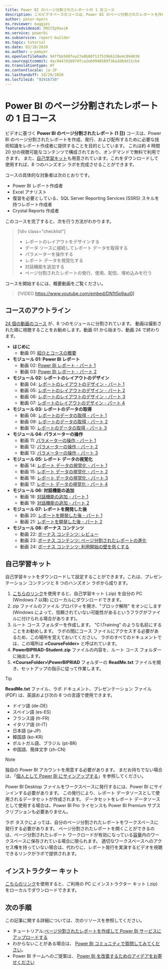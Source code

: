 ```yaml
---
title: Power BI のページ分割されたレポートの 1 日コース
description: このビデオベースのコースは、Power BI のページ分割されたレポートを作成、発行、および配布するために必要な技術知識を持つレポート作成者になれるよう支援することを目的としています。
author: peter-myers
ms.reviewer: maggies
featuredvideoid: DN1t5p9aui0
ms.service: powerbi
ms.subservice: report-builder
ms.topic: tutorial
ms.date: 03/18/2020
ms.author: v-pemyer
ms.openlocfilehash: 94ffbb508fea27e8b80f137539b6120e4c094030
ms.sourcegitcommit: 4ac9447d1607dfca2e60948589f36a3d64d31cb4
ms.translationtype: HT
ms.contentlocale: ja-JP
ms.lasthandoff: 10/29/2020
ms.locfileid: "92916730"
---
```

# <a name="power-bi-paginated-reports-in-a-day-course"></a>Power BI のページ分割されたレポートの 1 日コース

ビデオに基づく **Power BI のページ分割されたレポート (1 日)** コースは、Power BI のページ分割されたレポートを作成、発行、および配布するために必要な技術知識をレポート作成者に提供することを目的としています。 これは約 4 時間 20 分の視聴可能なコンテンツで構成されており、オンデマンドで無料で利用できます。 また、[自己学習キット](#self-study-kit)も用意されています。これをダウンロードして使用すれば、8 つのハンズオン ラボを完成させることができます。

コースの具体的な対象者は次のとおりです。

- Power BI レポート作成者
- Excel アナリスト
- 復習を必要としている、SQL Server Reporting Services (SSRS) スキルを持つレポート作成者
- Crystal Reports 作成者

このコースを完了すると、次を行う方法がわかります。

> [!div class="checklist"]
> - レポートのレイアウトをデザインする
> - データ ソースに接続してレポート データを取得する
> - パラメーターを操作する
> - レポート データを視覚化する
> - 対話機能を追加する
> - ページ分割されたレポートの発行、使用、配信、埋め込みを行う

コースを開始するには、概要動画をご覧ください。

> [!VIDEO https://www.youtube.com/embed/DN1t5p9aui0]

## <a name="course-outline"></a>コースのアウトライン

[24 個の動画のコース](https://www.youtube.com/playlist?list=PL1N57mwBHtN1icIhpjQOaRL8r9G-wytpT) が、8 つのモジュールに分割されています。 動画は撮影された順に視聴することをお勧めします。動画 01 から始まり、動画 24 で終わります。

- **はじめに**
  - 動画 01: [紹介とコースの概要](https://www.youtube.com/watch?v=DN1t5p9aui0&list=PL1N57mwBHtN1icIhpjQOaRL8r9G-wytpT)
- **モジュール 01: Power BI レポート**
  - 動画 02: [Power BI レポート - パート 1](https://www.youtube.com/watch?v=s6Amctk3Z_g&list=PL1N57mwBHtN1icIhpjQOaRL8r9G-wytpT)
  - 動画 03: [Power BI レポート - パート 2](https://www.youtube.com/watch?v=jXTiYJKw1Rs&list=PL1N57mwBHtN1icIhpjQOaRL8r9G-wytpT)
- **モジュール 02: レポートのレイアウトのデザイン**
  - 動画 04: [レポートのレイアウトのデザイン - パート 1](https://www.youtube.com/watch?v=EjHANN3rGNs&list=PL1N57mwBHtN1icIhpjQOaRL8r9G-wytpT)
  - 動画 05: [レポートのレイアウトのデザイン - パート 2](https://www.youtube.com/watch?v=2CZIrJU_HZU&list=PL1N57mwBHtN1icIhpjQOaRL8r9G-wytpT)
  - 動画 06: [レポートのレイアウトのデザイン - パート 3](https://www.youtube.com/watch?v=eaFFzkT6pxE&list=PL1N57mwBHtN1icIhpjQOaRL8r9G-wytpT)
  - 動画 07: [レポートのレイアウトのデザイン - パート 4](https://www.youtube.com/watch?v=0z576TI27Vg&list=PL1N57mwBHtN1icIhpjQOaRL8r9G-wytpT)
- **モジュール 03: レポートのデータの取得**
  - 動画 08: [レポートのデータの取得 - パート 1](https://www.youtube.com/watch?v=SHGTTYXtio0&list=PL1N57mwBHtN1icIhpjQOaRL8r9G-wytpT)
  - 動画 09: [レポートのデータの取得 - パート 2](https://www.youtube.com/watch?v=1Dzd9wb7XUY&list=PL1N57mwBHtN1icIhpjQOaRL8r9G-wytpT)
  - 動画 10: [レポートのデータの取得 - パート 3](https://www.youtube.com/watch?v=OFXG7sl5L2o&list=PL1N57mwBHtN1icIhpjQOaRL8r9G-wytpT)
- **モジュール 04: パラメーターの操作**
  - 動画 11: [パラメーターの操作 - パート 1](https://www.youtube.com/watch?v=o7WaK88kheA&list=PL1N57mwBHtN1icIhpjQOaRL8r9G-wytpT)
  - 動画 12: [パラメーターの操作 - パート 2](https://www.youtube.com/watch?v=okj6wO72clQ&list=PL1N57mwBHtN1icIhpjQOaRL8r9G-wytpT)
  - 動画 13: [パラメーターの操作 - パート 3](https://www.youtube.com/watch?v=13-6sWIRD74&list=PL1N57mwBHtN1icIhpjQOaRL8r9G-wytpT)
- **モジュール 05: レポート データの視覚化**
  - 動画 14: [レポート データの視覚化 - パート 1](https://www.youtube.com/watch?v=b4TxBBtOWSw&list=PL1N57mwBHtN1icIhpjQOaRL8r9G-wytpT)
  - 動画 15: [レポート データの視覚化 - パート 2](https://www.youtube.com/watch?v=JhEa_TugXeE&list=PL1N57mwBHtN1icIhpjQOaRL8r9G-wytpT)
  - 動画 16: [レポート データの視覚化 - パート 3](https://www.youtube.com/watch?v=dliLsRvQB-c&list=PL1N57mwBHtN1icIhpjQOaRL8r9G-wytpT)
  - 動画 17: [レポート データの視覚化 - パート 4](https://www.youtube.com/watch?v=5yHxuRRP_eU&list=PL1N57mwBHtN1icIhpjQOaRL8r9G-wytpT)
- **モジュール 06: 対話機能の追加**
  - 動画 18: [対話機能の追加 - パート 1](https://www.youtube.com/watch?v=LInMHpTEaI0&list=PL1N57mwBHtN1icIhpjQOaRL8r9G-wytpT)
  - 動画 19: [対話機能の追加 - パート 2](https://www.youtube.com/watch?v=b_pr1xsbRJc&list=PL1N57mwBHtN1icIhpjQOaRL8r9G-wytpT)
- **モジュール 07: レポートを開発した後**
  - 動画 20: [レポートを開発した後 - パート 1](https://www.youtube.com/watch?v=1CgDVDslwvs&list=PL1N57mwBHtN1icIhpjQOaRL8r9G-wytpT)
  - 動画 21: [レポートを開発した後 - パート 2](https://www.youtube.com/watch?v=KRwtl7h0ynI&list=PL1N57mwBHtN1icIhpjQOaRL8r9G-wytpT)
- **モジュール 08: ボーナス コンテンツ**
  - 動画 22: [ボーナス コンテンツ: レビュー](https://www.youtube.com/watch?v=w5zlJ8BodxI&list=PL1N57mwBHtN1icIhpjQOaRL8r9G-wytpT)
  - 動画 23: [ボーナス コンテンツ: ページ分割されたレポートの進化](https://www.youtube.com/watch?v=pevpai65MvY&list=PL1N57mwBHtN1icIhpjQOaRL8r9G-wytpT)
  - 動画 24: [ボーナス コンテンツ: 利用開始の壁を低くする](https://www.youtube.com/watch?v=vu32LfckCt8&list=PL1N57mwBHtN1icIhpjQOaRL8r9G-wytpT)

## <a name="self-study-kit"></a>自己学習キット

自己学習キットをダウンロードして設定することができます。これは、プレゼンテーション コンテンツと 8 つのハンズオン ラボから成ります。

1. [こちらのリンク](https://aka.ms/priad-student)を使用すると、自己学習キット (.zip) を自分の PC (Windows 7 以降) にローカルにダウンロードできます。
1. zip ファイルのファイル プロパティを開き、"ブロック解除" をオンにします (Windows によって、信頼されていない可能性があるというフラグがファイルに付けられる場合があります)。
1. ルート コース フォルダーを作成します。 "C:\Training" のような名前にすることをお勧めします。 ラボの間にコース ファイルにアクセスする必要があるため、この場所を覚えておいてください。 ラボのすべてのドキュメントでは、この場所は **&lt;CourseFolder&gt;** と呼ばれています。
1. **PowerBIPRIAD-Student.zip** ファイルの内容を、ルート コース フォルダーに抽出します。
1. **&lt;CourseFolder&gt;\PowerBIPRIAD** フォルダーの **ReadMe.txt** ファイルを開き、セットアップの指示に従って作業します。

> [!TIP]
> **ReadMe.txt** ファイル、ラボ ドキュメント、プレゼンテーション ファイル (PDF) は、英語および次の 8 つの言語で使用できます。
> - ドイツ語 (de-DE)
> - スペイン語 (es-ES)
> - フランス語 (fr-FR)
> - イタリア語 (it-IT)
> - 日本語 (ja-JP)
> - 韓国語 (ko-KR)
> - ポルトガル語、ブラジル (pt-BR)
> - 中国語、簡体文字 (zh-CN)

> [!NOTE]
> 独自の Power BI アカウントを用意する必要があります。 まだお持ちでない場合は、「[個人として Power BI にサインアップする](../fundamentals/service-self-service-signup-for-power-bi.md)」を参照してください。
>
> Power BI Desktop ファイルをワークスペースに発行するには、Power BI にサインインする必要があります。 この発行により、レポート データソースとして使用されるデータセットが作成されます。 データセットをレポート データソースとして使用する場合は、Power BI Pro ライセンスも Power BI Premium サブスクリプションも必要ありません。
>
> ラボ タスクによっては、自分のページ分割されたレポートをワークスペースに発行する必要があります。 ページ分割されたレポートを開くことができるのは、ページ分割されたレポート ワークロードが有効になっている[容量](../admin/service-premium-what-is.md#dedicated-capacities)内のワークスペースに保存されている場合に限られます。 適切なワークスペースへのアクセス権を持っていない場合は、代わりに、レポート発行を実演するビデオを視聴できるリンクがラボで提供されます。

## <a name="instructor-kit"></a>インストラクター キット

[こちらのリンク](https://aka.ms/priad-instructor)を使用すると、ご利用の PC にインストラクター キット (.zip) をローカルでダウンロードできます。

## <a name="next-steps"></a>次の手順

この記事に関する詳細については、次のリソースを参照してください。

- チュートリアル:[ページ分割されたレポートを作成して Power BI サービスにアップロードする](../paginated-reports/paginated-reports-quickstart-aw.md)
- わからないことがある場合は、 [Power BI コミュニティで質問してみてください](https://community.powerbi.com/)。
- Power BI チームへのご提案は、 [Power BI を改善するためのアイデアをお寄せください](https://ideas.powerbi.com/)
